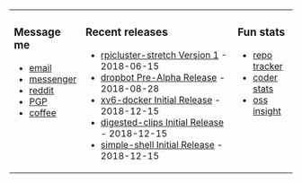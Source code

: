 ###

<!-- ![Build README](https://github.com/dqdang/dqdang/workflows/Build%20README/badge.svg) -->

<table><tr><td valign="top" width="25%">

### Message me
* [email](mailto:dqdang17@gmail.com)
* [messenger](https://www.m.me/dqdang1)
* [reddit](https://www.reddit.com/user/outsidefarmland)
* [PGP](https://raw.githubusercontent.com/dqdang/dqdang.github.io/master/derek-dang.asc)
* [coffee](https://www.buymeacoffee.com/dqdang)

</td><td valign="top" width="54%">

### Recent releases
<!-- recent_releases starts -->
* [rpicluster-stretch Version 1](https://github.com/rpicluster/rpicluster-stretch/releases/tag/v0.1) - 2018-06-15
* [dropbot Pre-Alpha Release](https://github.com/tmbernardo/dropbot/releases/tag/v0.01) - 2018-08-28
* [xv6-docker Initial Release](https://github.com/dqdang/xv6-docker/releases/tag/v0.1) - 2018-12-15
* [digested-clips Initial Release](https://github.com/dqdang/digested-clips/releases/tag/V0.1) - 2018-12-15
* [simple-shell Initial Release](https://github.com/dqdang/simple-shell/releases/tag/v0.1) - 2018-12-15
<!-- recent_releases ends -->

</td><td valign="top" width="21%">

### Fun stats
* [repo tracker](https://repo-tracker.com/r/gh/dqdang/dqdang)
* [coder stats](https://coderstats.net/github/#dqdang)
* [oss insight](https://ossinsight.io/analyze/dqdang)
</td></tr></table>
